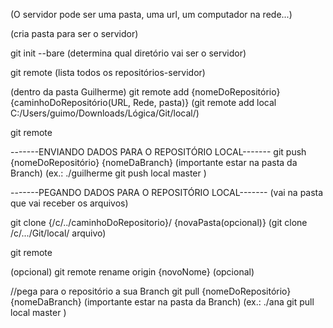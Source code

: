 (O servidor pode ser uma pasta, uma url, um computador na rede...)

(cria pasta para ser o servidor)

git init --bare (determina qual diretório vai ser o servidor)

git remote (lista todos os repositórios-servidor)

(dentro da pasta Guilherme)
git remote add {nomeDoRepositório} {caminhoDoRepositório(URL, Rede, pasta)} (git remote add local C:/Users/guimo/Downloads/Lógica/Git/local/)

git remote

-------ENVIANDO DADOS PARA O REPOSITÓRIO LOCAL-------
git push {nomeDoRepositório} {nomeDaBranch} (importante estar na pasta da Branch) 
(ex.:
    ./guilherme
        git push local master
)

-------PEGANDO DADOS PARA O REPOSITÓRIO LOCAL-------
(vai na pasta que vai receber os arquivos)

git clone {/c/../caminhoDoRepositorio}/ {novaPasta(opcional)} (git clone /c/.../Git/local/ arquivo)

git remote

(opcional)
git remote rename origin {novoNome}
(opcional)

//pega para o repositório a sua Branch
git pull {nomeDoRepositório} {nomeDaBranch} (importante estar na pasta da Branch) 
(ex.:
    ./ana
        git pull local master
)